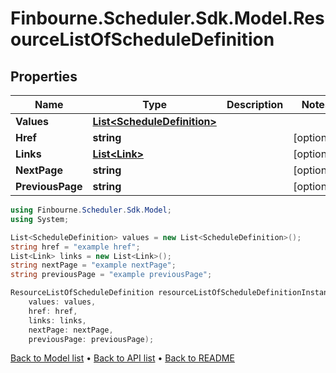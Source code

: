 # Finbourne.Scheduler.Sdk.Model.ResourceListOfScheduleDefinition

## Properties

Name | Type | Description | Notes
------------ | ------------- | ------------- | -------------
**Values** | [**List&lt;ScheduleDefinition&gt;**](ScheduleDefinition.md) |  | 
**Href** | **string** |  | [optional] 
**Links** | [**List&lt;Link&gt;**](Link.md) |  | [optional] 
**NextPage** | **string** |  | [optional] 
**PreviousPage** | **string** |  | [optional] 

```csharp
using Finbourne.Scheduler.Sdk.Model;
using System;

List<ScheduleDefinition> values = new List<ScheduleDefinition>();
string href = "example href";
List<Link> links = new List<Link>();
string nextPage = "example nextPage";
string previousPage = "example previousPage";

ResourceListOfScheduleDefinition resourceListOfScheduleDefinitionInstance = new ResourceListOfScheduleDefinition(
    values: values,
    href: href,
    links: links,
    nextPage: nextPage,
    previousPage: previousPage);
```

[Back to Model list](../README.md#documentation-for-models) &#8226; [Back to API list](../README.md#documentation-for-api-endpoints) &#8226; [Back to README](../README.md)
